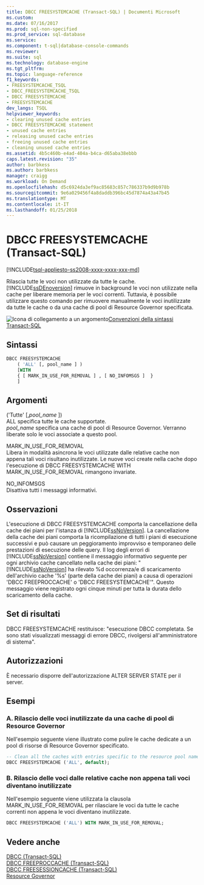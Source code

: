 ```yaml
---
title: DBCC FREESYSTEMCACHE (Transact-SQL) | Documenti Microsoft
ms.custom: 
ms.date: 07/16/2017
ms.prod: sql-non-specified
ms.prod_service: sql-database
ms.service: 
ms.component: t-sql|database-console-commands
ms.reviewer: 
ms.suite: sql
ms.technology: database-engine
ms.tgt_pltfrm: 
ms.topic: language-reference
f1_keywords:
- FREESYSTEMCACHE_TSQL
- DBCC_FREESYSTEMCACHE_TSQL
- DBCC FREESYSTEMCACHE
- FREESYSTEMCACHE
dev_langs: TSQL
helpviewer_keywords:
- clearing unused cache entries
- DBCC FREESYSTEMCACHE statement
- unused cache entries
- releasing unused cache entries
- freeing unused cache entries
- cleaning unused cache entries
ms.assetid: 4b5c460b-e4ad-404a-b4ca-d65aba38ebbb
caps.latest.revision: "35"
author: barbkess
ms.author: barbkess
manager: craigg
ms.workload: On Demand
ms.openlocfilehash: d5c6924da3ef9ac85683c857c786337b9d9b978b
ms.sourcegitcommit: 9e6a029456f4a8daddb396bc45d7874a43a47b45
ms.translationtype: MT
ms.contentlocale: it-IT
ms.lasthandoff: 01/25/2018
---
```

# <a name="dbcc-freesystemcache-transact-sql"></a>DBCC FREESYSTEMCACHE (Transact-SQL)
[!INCLUDE[tsql-appliesto-ss2008-xxxx-xxxx-xxx-md](../../includes/tsql-appliesto-ss2008-xxxx-xxxx-xxx-md.md)]

Rilascia tutte le voci non utilizzate da tutte le cache. [!INCLUDE[ssDEnoversion](../../includes/ssdenoversion-md.md)] rimuove in background le voci non utilizzate nella cache per liberare memoria per le voci correnti. Tuttavia, è possibile utilizzare questo comando per rimuovere manualmente le voci inutilizzate da tutte le cache o da una cache di pool di Resource Governor specificata.
  
![Icona di collegamento a un argomento](../../database-engine/configure-windows/media/topic-link.gif "Icona di collegamento a un argomento")[Convenzioni della sintassi Transact-SQL](../../t-sql/language-elements/transact-sql-syntax-conventions-transact-sql.md)
  
## <a name="syntax"></a>Sintassi  
```sql
DBCC FREESYSTEMCACHE   
    ( 'ALL' [, pool_name ] )   
    [WITH   
    { [ MARK_IN_USE_FOR_REMOVAL ] , [ NO_INFOMSGS ]  }  
    ]  
```  
  
## <a name="arguments"></a>Argomenti  
 ('Tutte' [,*pool_name* ])  
 ALL specifica tutte le cache supportate.  
 *pool_name* specifica una cache di pool di Resource Governor. Verranno liberate solo le voci associate a questo pool.  
  
 MARK_IN_USE_FOR_REMOVAL  
 Libera in modalità asincrona le voci utilizzate dalle relative cache non appena tali voci risultano inutilizzate. Le nuove voci create nella cache dopo l'esecuzione di DBCC FREESYSTEMCACHE WITH MARK_IN_USE_FOR_REMOVAL rimangono invariate.  
  
 NO_INFOMSGS  
 Disattiva tutti i messaggi informativi.  
  
## <a name="remarks"></a>Osservazioni  
L'esecuzione di DBCC FREESYSTEMCACHE comporta la cancellazione della cache dei piani per l'istanza di [!INCLUDE[ssNoVersion](../../includes/ssnoversion-md.md)]. La cancellazione della cache dei piani comporta la ricompilazione di tutti i piani di esecuzione successivi e può causare un peggioramento improvviso e temporaneo delle prestazioni di esecuzione delle query. Il log degli errori di [!INCLUDE[ssNoVersion](../../includes/ssnoversion-md.md)] contiene il messaggio informativo seguente per ogni archivio cache cancellato nella cache dei piani: "[!INCLUDE[ssNoVersion](../../includes/ssnoversion-md.md)] ha rilevato %d occorrenza/e di scaricamento dell'archivio cache '%s' (parte della cache dei piani) a causa di operazioni 'DBCC FREEPROCCACHE' o 'DBCC FREESYSTEMCACHE'". Questo messaggio viene registrato ogni cinque minuti per tutta la durata dello scaricamento della cache.

## <a name="result-sets"></a>Set di risultati  
DBCC FREESYSTEMCACHE restituisce: "esecuzione DBCC completata. Se sono stati visualizzati messaggi di errore DBCC, rivolgersi all'amministratore di sistema".
  
## <a name="permissions"></a>Autorizzazioni  
È necessario disporre dell'autorizzazione ALTER SERVER STATE per il server.
  
## <a name="examples"></a>Esempi  
  
### <a name="a-releasing-unused-cache-entries-from-a-resource-governor-pool-cache"></a>A. Rilascio delle voci inutilizzate da una cache di pool di Resource Governor  
Nell'esempio seguente viene illustrato come pulire le cache dedicate a un pool di risorse di Resource Governor specificato.
  
```sql
-- Clean all the caches with entries specific to the resource pool named "default".  
DBCC FREESYSTEMCACHE ('ALL', default);  
```  
  
### <a name="b-releasing-entries-from-their-respective-caches-after-they-become-unused"></a>B. Rilascio delle voci dalle relative cache non appena tali voci diventano inutilizzate  
Nell'esempio seguente viene utilizzata la clausola MARK_IN_USE_FOR_REMOVAL per rilasciare le voci da tutte le cache correnti non appena le voci diventano inutilizzate.
  
```sql
DBCC FREESYSTEMCACHE ('ALL') WITH MARK_IN_USE_FOR_REMOVAL;  
```  
  
## <a name="see-also"></a>Vedere anche  
[DBCC &#40;Transact-SQL&#41;](../../t-sql/database-console-commands/dbcc-transact-sql.md)  
[DBCC FREEPROCCACHE &#40;Transact-SQL&#41;](../../t-sql/database-console-commands/dbcc-freeproccache-transact-sql.md)  
[DBCC FREESESSIONCACHE &#40;Transact-SQL&#41;](../../t-sql/database-console-commands/dbcc-freesessioncache-transact-sql.md)  
[Resource Governor](../../relational-databases/resource-governor/resource-governor.md)
  
  
